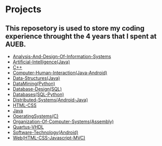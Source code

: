 # Projects
This reposetory is used to store my coding experience throught the 4 years that I spent at AUEB.
---
- [Analysis-And-Design-Of-Information-Systems](https://github.com/roni3840/Projects/blob/master/Analysis-And-Design-Of-Information-Systems/info.MD)
- [Artificial-Intelligence(Java)](https://github.com/roni3840/Projects/tree/master/Artificial-Intelligence(Java))
- [C++](https://github.com/roni3840/Projects/tree/master/C%2B%2B)
- [Computer-Human-Interaction(Java-Android)](https://github.com/roni3840/Projects/tree/master/Computer-Human-Interaction(Java-Android))
- [Data-Structures(Java)](https://github.com/roni3840/Projects/tree/master/Data-Structures(Java))
- [DataMining(Python)](https://github.com/roni3840/Projects/tree/master/DataMining(Python))
- [Database-Design(SQL)](https://github.com/roni3840/Projects/tree/master/Database-Design(SQL))
- [Databases(SQL-Python)](https://github.com/roni3840/Projects/tree/master/Databases(SQL-Python))
- [Distributed-Systems(Android-Java)](https://github.com/roni3840/Projects/tree/master/Distributed-Systems(Android-Java))
- [HTML-CSS](https://github.com/roni3840/Projects/tree/master/HTML-CSS)
- [Java](https://github.com/roni3840/Projects/tree/master/Java)
- [OperatingSystems(C)](https://github.com/roni3840/Projects/tree/master/OperatingSystems(C)/Shell)
- [Organization-Of-Computer-Systems(Assembly)](https://github.com/roni3840/Projects/tree/master/Organization-Of-Computer-Systems(Assembly))
- [Quartus-VHDL](https://github.com/roni3840/Projects/tree/master/Quartus-VHDL)
- [Software-Technology(Android)](https://github.com/roni3840/Projects/tree/master/Software-Technology(Android)/QuizApp)
- [Web(HTML-CSS-Javascript-MVC)](https://github.com/roni3840/Projects/tree/master/Web(HTML-CSS-Javascript-MVC)/VideoClub)
